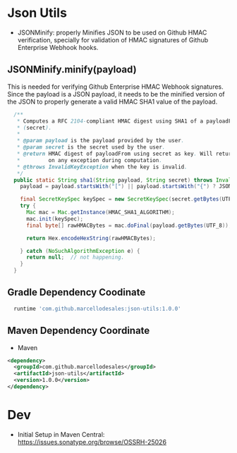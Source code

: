 Json Utils
==========

* JSONMinify: properly Minifies JSON to be used on Github HMAC verification, specially for validation of HMAC signatures of Github Enterprise Webhook hooks.

JSONMinify.minify(payload)
-----

This is needed for verifying Github Enterprise HMAC Webhook signatures. Since the payload is a JSON payload, it needs to be the minified version of the JSON to properly generate a valid HMAC SHA1 value of the payload.

```java
  /**
   * Computes a RFC 2104-compliant HMAC digest using SHA1 of a payloadFrom with a given key
   * (secret).
   *
   * @param payload is the payload provided by the user.
   * @param secret is the secret used by the user.
   * @return HMAC digest of payloadFrom using secret as key. Will return COMPUTED_INVALID_SIGNATURE
   *         on any exception during computation.
   * @throws InvalidKeyException when the key is invalid.
   */
  public static String sha1(String payload, String secret) throws InvalidKeyException {
    payload = payload.startsWith("[") || payload.startsWith("{") ? JSONMinify.minify(payload) : payload;

    final SecretKeySpec keySpec = new SecretKeySpec(secret.getBytes(UTF_8), HMAC_SHA1_ALGORITHM);
    try {
      Mac mac = Mac.getInstance(HMAC_SHA1_ALGORITHM);
      mac.init(keySpec);
      final byte[] rawHMACBytes = mac.doFinal(payload.getBytes(UTF_8));

      return Hex.encodeHexString(rawHMACBytes);

    } catch (NoSuchAlgorithmException e) {
      return null;  // not happening.
    }
  }
```

Gradle Dependency Coodinate
-------

```groovy
  runtime 'com.github.marcellodesales:json-utils:1.0.0'
```

Maven Dependency Coordinate
-----

* Maven

```xml
<dependency>
  <groupId>com.github.marcellodesales</groupId>
  <artifactId>json-utils</artifactId>
  <version>1.0.0</version>
</dependency>
```

Dev
=====

* Initial Setup in Maven Central: https://issues.sonatype.org/browse/OSSRH-25026
